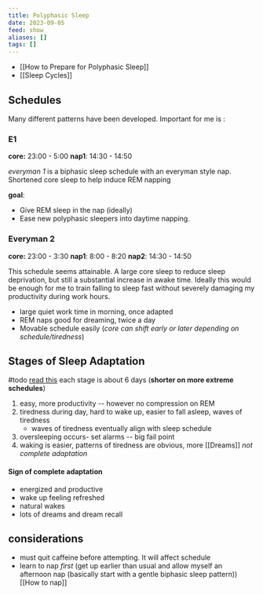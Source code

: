 ```yaml
---
title: Polyphasic Sleep
date: 2023-09-05
feed: show
aliases: []
tags: []
---
```

- [[How to Prepare for Polyphasic Sleep]]
- [[Sleep Cycles]]
## Schedules

Many different patterns have been developed. Important for me is :

### E1
__core:__ 23:00 - 5:00
__nap1__: 14:30 - 14:50 

_everyman 1_ is a biphasic sleep schedule with an everyman style nap. Shortened core sleep to help induce REM napping

__goal__:
- Give REM sleep in the nap (ideally)
- Ease new polyphasic sleepers into daytime napping.
### Everyman 2

__core:__ 23:00 - 3:30
__nap1__: 8:00 - 8:20
__nap2__: 14:30 - 14:50 

This schedule seems attainable. A large core sleep to reduce sleep deprivation, but still a substantial increase in awake time. Ideally this would be enough for me to train falling to sleep fast without severely damaging my productivity during work hours.

- large quiet work time in morning, once adapted
- REM naps good for dreaming, twice a day
- Movable schedule easily (_core can shift early or later depending on schedule/tiredness_)

## Stages of Sleep Adaptation
#todo [read this](https://www.polyphasic.net/adaptation/)
each stage is about 6 days (__shorter on more extreme schedules__)
1. easy, more productivity -- however no compression on REM
2. tiredness during day, hard to wake up, easier to fall asleep, waves of tiredness
	- waves of tiredness eventually align with sleep schedule
3. oversleeping occurs- set alarms -- big fail point
4. waking is easier, patterns of tiredness are obvious, more [[Dreams]] _not complete adaptation_

#### Sign of complete adaptation
- energized and productive
- wake up feeling refreshed
- natural wakes
- lots of dreams and dream recall

## considerations

- must quit caffeine before attempting. It will affect schedule
- learn to nap _first_ (get up earlier than usual and allow myself an afternoon nap (basically start with a gentle biphasic sleep pattern)) [[How to nap]] 
